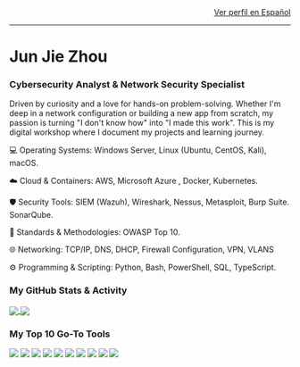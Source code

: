 <div align="right">
  <a href="README_ES.md">Ver perfil en Español</a>
</div>

---

# Jun Jie Zhou
### Cybersecurity Analyst & Network Security Specialist

Driven by curiosity and a love for hands-on problem-solving. Whether I'm deep in a network configuration or building a new app from scratch, my passion is turning "I don't know how" into "I made this work". This is my digital workshop where I document my projects and learning journey.

💻 Operating Systems: Windows Server, Linux (Ubuntu, CentOS, Kali), macOS.

☁️ Cloud & Containers: AWS, Microsoft Azure , Docker, Kubernetes.

🛡️ Security Tools: SIEM (Wazuh), Wireshark, Nessus, Metasploit, Burp Suite. SonarQube.

📘 Standards & Methodologies: OWASP Top 10.

🌐 Networking: TCP/IP, DNS, DHCP, Firewall Configuration, VPN, VLANS

⚙️ Programming & Scripting: Python, Bash, PowerShell, SQL, TypeScript.

### My GitHub Stats & Activity
<p align="left">
  <a href="https://github.com/anuraghazra/github-readme-stats">
    <img align="center" src="https://github-readme-stats.vercel.app/api?username=NswHuei&show_icons=true&theme=tokyonight&count_private=true" />
  </a>
  <a href="https://github.com/anuraghazra/github-readme-stats">
    <img align="center" src="https://github-readme-stats.vercel.app/api/top-langs/?username=NswHuei&layout=compact&theme=tokyonight" />
  </a>
</p>

### My Top 10 Go-To Tools
<p align="left">
  <a href="#"><img src="https://img.shields.io/badge/Linux-FCC624?style=for-the-badge&logo=linux&logoColor=black" /></a>
  <a href="#"><img src="https://img.shields.io/badge/Python-3776AB?style=for-the-badge&logo=python&logoColor=white" /></a>
  <a href="#"><img src="https://img.shields.io/badge/Bash-4EAA25?style=for-the-badge&logo=gnubash&logoColor=white" /></a>
  <a href="#"><img src="https://img.shields.io/badge/Docker-2496ED?style=for-the-badge&logo=docker&logoColor=white" /></a>
  <a href="#"><img src="https://img.shields.io/badge/Kubernetes-326CE5?style=for-the-badge&logo=kubernetes&logoColor=white" /></a>
  <a href="#"><img src="https://img.shields.io/badge/Amazon_AWS-232F3E?style=for-the-badge&logo=amazon-aws&logoColor=white" /></a>
  <a href="#"><img src="https://img.shields.io/badge/SonarQube-4E9BCD?style=for-the-badge&logo=sonarqube&logoColor=white" /></a>
  <a href="#"><img src="https://img.shields.io/badge/Wireshark-1679A7?style=for-the-badge&logo=wireshark&logoColor=white" /></a>
  <a href="#"><img src="https://img.shields.io/badge/Wazuh-004379?style=for-the-badge&logo=wazuh&logoColor=white" /></a>
  <a href="#"><img src="https://img.shields.io/badge/OWASP-Top%2010-00ADD8?style=for-the-badge&logo=owasp&logoColor=white" /></a>
</p>

<!--
**NswHuei/NswHuei** is a ✨ _special_ ✨ repository because its `README.md` (this file) appears on your GitHub profile.

Here are some ideas to get you started:

- 🔭 I’m currently working on ...
- 🌱 I’m currently learning ...
- 👯 I’m looking to collaborate on ...
- 🤔 I’m looking for help with ...
- 💬 Ask me about ...
- 📫 How to reach me: ...
- 😄 Pronouns: ...
- ⚡ Fun fact: ...
-->
